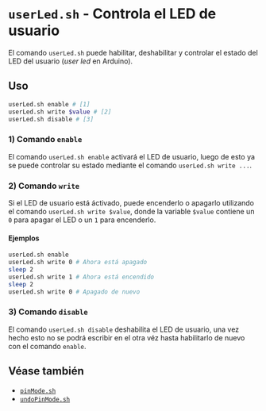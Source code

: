 # `userLed.sh` - Controla el LED de usuario #

El comando `userLed.sh` puede habilitar, deshabilitar y controlar el estado del
LED del usuario (*user led* en Arduino).

## Uso ##

```bash
userLed.sh enable # [1]
userLed.sh write $value # [2]
userLed.sh disable # [3]
```

### 1) Comando `enable` ###

El comando `userLed.sh enable` activará el LED de usuario, luego de esto ya se
puede controlar su estado mediante el comando `userLed.sh write ...`.

### 2) Comando `write` ###

Si el LED de usuario está áctivado, puede encenderlo o apagarlo utilizando el
comando `userLed.sh write $value`, donde la variable `$value` contiene un
`0` para apagar el LED o un `1` para encenderlo.

#### Ejemplos ####

```bash
userLed.sh enable
userLed.sh write 0 # Ahora está apagado
sleep 2
userLed.sh write 1 # Ahora está encendido
sleep 2
userLed.sh write 0 # Apagado de nuevo
```

### 3) Comando `disable` ###

El comando `userLed.sh disable` deshabilita el LED de usuario, una vez hecho
esto no se podrá escribir en el otra véz hasta habilitarlo de nuevo con el
comando `enable`.

## Véase también ##

* [`pinMode.sh`](pinMode.md)
* [`undoPinMode.sh`](undoPinMode.md)
